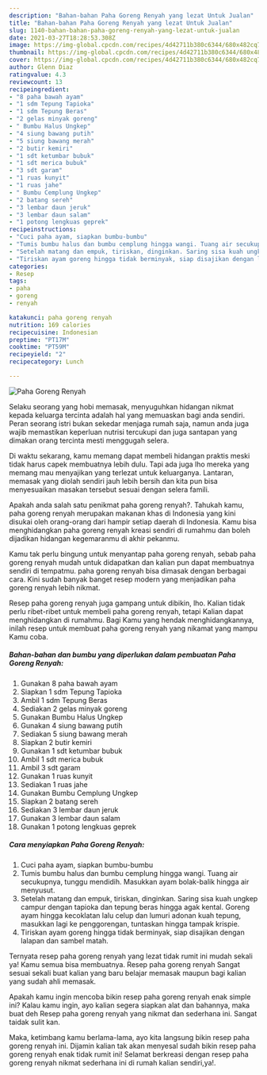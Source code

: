 ```yaml
---
description: "Bahan-bahan Paha Goreng Renyah yang lezat Untuk Jualan"
title: "Bahan-bahan Paha Goreng Renyah yang lezat Untuk Jualan"
slug: 1140-bahan-bahan-paha-goreng-renyah-yang-lezat-untuk-jualan
date: 2021-03-27T18:28:53.308Z
image: https://img-global.cpcdn.com/recipes/4d42711b380c6344/680x482cq70/paha-goreng-renyah-foto-resep-utama.jpg
thumbnail: https://img-global.cpcdn.com/recipes/4d42711b380c6344/680x482cq70/paha-goreng-renyah-foto-resep-utama.jpg
cover: https://img-global.cpcdn.com/recipes/4d42711b380c6344/680x482cq70/paha-goreng-renyah-foto-resep-utama.jpg
author: Glenn Diaz
ratingvalue: 4.3
reviewcount: 13
recipeingredient:
- "8 paha bawah ayam"
- "1 sdm Tepung Tapioka"
- "1 sdm Tepung Beras"
- "2 gelas minyak goreng"
- " Bumbu Halus Ungkep"
- "4 siung bawang putih"
- "5 siung bawang merah"
- "2 butir kemiri"
- "1 sdt ketumbar bubuk"
- "1 sdt merica bubuk"
- "3 sdt garam"
- "1 ruas kunyit"
- "1 ruas jahe"
- " Bumbu Cemplung Ungkep"
- "2 batang sereh"
- "3 lembar daun jeruk"
- "3 lembar daun salam"
- "1 potong lengkuas geprek"
recipeinstructions:
- "Cuci paha ayam, siapkan bumbu-bumbu"
- "Tumis bumbu halus dan bumbu cemplung hingga wangi. Tuang air secukupnya, tunggu mendidih. Masukkan ayam bolak-balik hingga air menyusut."
- "Setelah matang dan empuk, tiriskan, dinginkan. Saring sisa kuah ungkep campur dengan tapioka dan tepung beras hingga agak kental. Goreng ayam hingga kecoklatan lalu celup dan lumuri adonan kuah tepung, masukkan lagi ke penggorengan, tuntaskan hingga tampak krispie."
- "Tiriskan ayam goreng hingga tidak berminyak, siap disajikan dengan lalapan dan sambel matah."
categories:
- Resep
tags:
- paha
- goreng
- renyah

katakunci: paha goreng renyah 
nutrition: 169 calories
recipecuisine: Indonesian
preptime: "PT17M"
cooktime: "PT59M"
recipeyield: "2"
recipecategory: Lunch

---
```



![Paha Goreng Renyah](https://img-global.cpcdn.com/recipes/4d42711b380c6344/680x482cq70/paha-goreng-renyah-foto-resep-utama.jpg)

Selaku seorang yang hobi memasak, menyuguhkan hidangan nikmat kepada keluarga tercinta adalah hal yang memuaskan bagi anda sendiri. Peran seorang istri bukan sekedar menjaga rumah saja, namun anda juga wajib memastikan keperluan nutrisi tercukupi dan juga santapan yang dimakan orang tercinta mesti menggugah selera.

Di waktu  sekarang, kamu memang dapat membeli hidangan praktis meski tidak harus capek membuatnya lebih dulu. Tapi ada juga lho mereka yang memang mau menyajikan yang terlezat untuk keluarganya. Lantaran, memasak yang diolah sendiri jauh lebih bersih dan kita pun bisa menyesuaikan masakan tersebut sesuai dengan selera famili. 



Apakah anda salah satu penikmat paha goreng renyah?. Tahukah kamu, paha goreng renyah merupakan makanan khas di Indonesia yang kini disukai oleh orang-orang dari hampir setiap daerah di Indonesia. Kamu bisa menghidangkan paha goreng renyah kreasi sendiri di rumahmu dan boleh dijadikan hidangan kegemaranmu di akhir pekanmu.

Kamu tak perlu bingung untuk menyantap paha goreng renyah, sebab paha goreng renyah mudah untuk didapatkan dan kalian pun dapat membuatnya sendiri di tempatmu. paha goreng renyah bisa dimasak dengan berbagai cara. Kini sudah banyak banget resep modern yang menjadikan paha goreng renyah lebih nikmat.

Resep paha goreng renyah juga gampang untuk dibikin, lho. Kalian tidak perlu ribet-ribet untuk membeli paha goreng renyah, tetapi Kalian dapat menghidangkan di rumahmu. Bagi Kamu yang hendak menghidangkannya, inilah resep untuk membuat paha goreng renyah yang nikamat yang mampu Kamu coba.

<!--inarticleads1-->

##### Bahan-bahan dan bumbu yang diperlukan dalam pembuatan Paha Goreng Renyah:

1. Gunakan 8 paha bawah ayam
1. Siapkan 1 sdm Tepung Tapioka
1. Ambil 1 sdm Tepung Beras
1. Sediakan 2 gelas minyak goreng
1. Gunakan  Bumbu Halus Ungkep
1. Gunakan 4 siung bawang putih
1. Sediakan 5 siung bawang merah
1. Siapkan 2 butir kemiri
1. Gunakan 1 sdt ketumbar bubuk
1. Ambil 1 sdt merica bubuk
1. Ambil 3 sdt garam
1. Gunakan 1 ruas kunyit
1. Sediakan 1 ruas jahe
1. Gunakan  Bumbu Cemplung Ungkep
1. Siapkan 2 batang sereh
1. Sediakan 3 lembar daun jeruk
1. Gunakan 3 lembar daun salam
1. Gunakan 1 potong lengkuas geprek




<!--inarticleads2-->

##### Cara menyiapkan Paha Goreng Renyah:

1. Cuci paha ayam, siapkan bumbu-bumbu
1. Tumis bumbu halus dan bumbu cemplung hingga wangi. Tuang air secukupnya, tunggu mendidih. Masukkan ayam bolak-balik hingga air menyusut.
1. Setelah matang dan empuk, tiriskan, dinginkan. Saring sisa kuah ungkep campur dengan tapioka dan tepung beras hingga agak kental. Goreng ayam hingga kecoklatan lalu celup dan lumuri adonan kuah tepung, masukkan lagi ke penggorengan, tuntaskan hingga tampak krispie.
1. Tiriskan ayam goreng hingga tidak berminyak, siap disajikan dengan lalapan dan sambel matah.




Ternyata resep paha goreng renyah yang lezat tidak rumit ini mudah sekali ya! Kamu semua bisa membuatnya. Resep paha goreng renyah Sangat sesuai sekali buat kalian yang baru belajar memasak maupun bagi kalian yang sudah ahli memasak.

Apakah kamu ingin mencoba bikin resep paha goreng renyah enak simple ini? Kalau kamu ingin, ayo kalian segera siapkan alat dan bahannya, maka buat deh Resep paha goreng renyah yang nikmat dan sederhana ini. Sangat taidak sulit kan. 

Maka, ketimbang kamu berlama-lama, ayo kita langsung bikin resep paha goreng renyah ini. Dijamin kalian tak akan menyesal sudah bikin resep paha goreng renyah enak tidak rumit ini! Selamat berkreasi dengan resep paha goreng renyah nikmat sederhana ini di rumah kalian sendiri,ya!.

